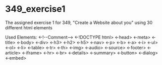 # 349_exercise1
The assigned exercise 1 for 349, "Create a Website about you" using 30 different html elements

Used Elements: 
<-!--Comment-->
<-!DOCTYPE html>
<-head>
<-meta>
<-title>
<-body>
<-div>
<-h3> <-h2> <-h5>
<-nav>
<-p>
<-b>
<-a>
<-i>
<-ul>
<-ol>
<-li>
<-table>
<-tr>
<-th>
<-img>
<-audio>
<-source>
<-footer>
<-article>
<-iframe>
<-hr>
<-br>
<-details>
<-summary>
<-button>
<-dialog>
<-embed>